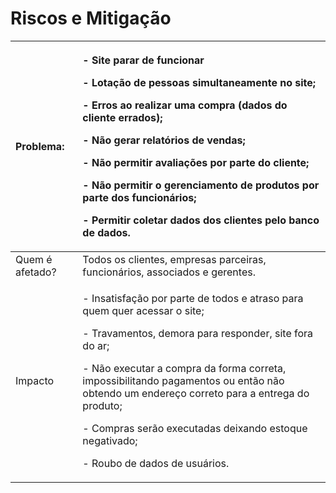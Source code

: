 # Riscos e Mitigação

|Problema:|<p>- Site parar de funcionar</p><p>- Lotação de pessoas simultaneamente no site;</p><p>- Erros ao realizar uma compra (dados do cliente errados);</p><p>- Não gerar relatórios de vendas;</p><p>- Não permitir avaliações por parte do cliente;</p><p>- Não permitir o gerenciamento de produtos por parte dos funcionários;</p><p>- Permitir coletar dados dos clientes pelo banco de dados.</p>|
| :- | :- |
|Quem é afetado?|Todos os clientes, empresas parceiras, funcionários, associados e  gerentes.|
|Impacto|<p>- Insatisfação por parte de todos e atraso para quem quer acessar o site;</p><p>- Travamentos, demora para responder, site fora do ar;</p><p>- Não executar a compra da forma correta, impossibilitando pagamentos ou então não obtendo um endereço correto para a entrega do produto;</p><p>- Compras serão executadas deixando estoque negativado;</p><p>- Roubo de dados de usuários.</p>|
